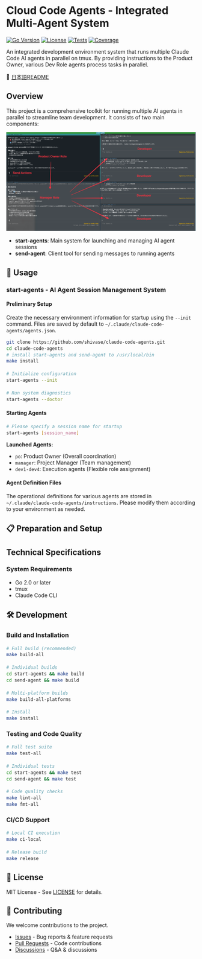 # Cloud Code Agents - Integrated Multi-Agent System

[![Go Version](https://img.shields.io/badge/go-1.21+-blue.svg)](https://golang.org/)
[![License](https://img.shields.io/badge/License-MIT-yellow.svg)](../LICENSE)
[![Tests](https://img.shields.io/badge/tests-passing-green.svg)](https://github.com/shivase/cloud-code-agents/actions)
[![Coverage](https://img.shields.io/badge/coverage-85%25-brightgreen.svg)](https://github.com/shivase/cloud-code-agents/actions)

An integrated development environment system that runs multiple Claude Code AI agents in parallel on tmux.
By providing instructions to the Product Owner, various Dev Role agents process tasks in parallel.

📖 [日本語README](../README.md)

## Overview

This project is a comprehensive toolkit for running multiple AI agents in parallel to streamline team development. It consists of two main components:

![screen_shot](screen_shot.png)

- **start-agents**: Main system for launching and managing AI agent sessions
- **send-agent**: Client tool for sending messages to running agents

## 🚀 Usage

### start-agents - AI Agent Session Management System

#### Preliminary Setup

Create the necessary environment information for startup using the `--init` command.
Files are saved by default to `~/.claude/claude-code-agents/agents.json`.

```bash
git clone https://github.com/shivase/claude-code-agents.git
cd claude-code-agents
# install start-agents and send-agent to /usr/local/bin
make install

# Initialize configuration
start-agents --init

# Run system diagnostics
start-agents --doctor
```

#### Starting Agents

```bash
# Please specify a session name for startup
start-agents [session_name]
```

**Launched Agents:**
- `po`: Product Owner (Overall coordination)
- `manager`: Project Manager (Team management)
- `dev1-dev4`: Execution agents (Flexible role assignment)

#### Agent Definition Files

The operational definitions for various agents are stored in `~/.claude/claude-code-agents/instructions`.
Please modify them according to your environment as needed.

## 📋 Preparation and Setup

## Technical Specifications

### System Requirements

- Go 2.0 or later
- tmux
- Claude Code CLI

## 🛠️ Development

### Build and Installation

```bash
# Full build (recommended)
make build-all

# Individual builds
cd start-agents && make build
cd send-agent && make build

# Multi-platform builds
make build-all-platforms

# Install
make install
```

### Testing and Code Quality

```bash
# Full test suite
make test-all

# Individual tests
cd start-agents && make test
cd send-agent && make test

# Code quality checks
make lint-all
make fmt-all
```

### CI/CD Support

```bash
# Local CI execution
make ci-local

# Release build
make release
```

## 📄 License

MIT License - See [LICENSE](../LICENSE) for details.

## 🤝 Contributing

We welcome contributions to the project.

- [Issues](https://github.com/shivase/cloud-code-agents/issues) - Bug reports & feature requests
- [Pull Requests](https://github.com/shivase/cloud-code-agents/pulls) - Code contributions
- [Discussions](https://github.com/shivase/cloud-code-agents/discussions) - Q&A & discussions

